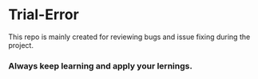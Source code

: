 # Trial-Error

This repo is mainly created for reviewing bugs and issue fixing during the project.

### Always keep learning and apply your lernings.
